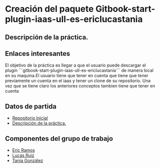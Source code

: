 # Creación del paquete Gitbook-start-plugin-iaas-ull-es-ericlucastania



  
## Descripción de la práctica.

[]()

## Enlaces interesantes 
 
El objetivo de la práctica es llegar a que el usuario puede descargar el plugin ´´´gitbook-start-plugin-iaas-ull-es-ericlucastania´´´
de manera local en su maquina.El usuario tiene que tener en cuenta que tiene que tener previamente un cuenta en el iaas y tener un clone de su repositorio.
Una vez que se tiene claro los anteriores conceptos tambien tiene que tener en cuenta  



## Datos de partida

* [Repositorio Inicial](https://github.com/ULL-ESIT-SYTW-1617/gitbook-start-plugin-iaas-ull-es-ericlucastania) 
* [Descripción de la práctica.](https://casianorodriguezleon.gitbooks.io/ull-esit-1617/content/practicas/practicaplugin.html)


## Componentes del grupo de trabajo
* [Eric Ramos](https://github.com/alu0100786330)
* [Lucas Ruiz](https://github.com/alu0100785265)
* [Tania González](https://github.com/tania77)
